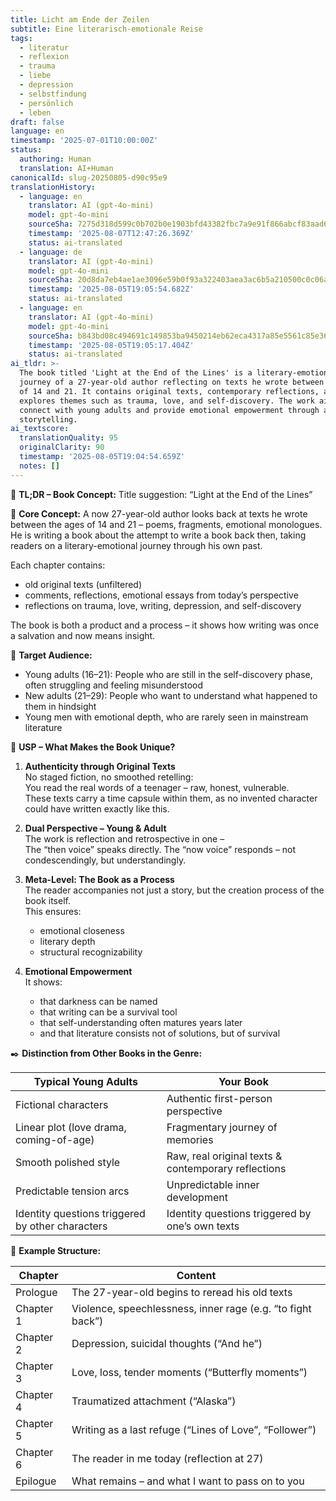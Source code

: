 ```yaml
---
title: Licht am Ende der Zeilen
subtitle: Eine literarisch-emotionale Reise
tags:
  - literatur
  - reflexion
  - trauma
  - liebe
  - depression
  - selbstfindung
  - persönlich
  - leben
draft: false
language: en
timestamp: '2025-07-01T10:00:00Z'
status:
  authoring: Human
  translation: AI+Human
canonicalId: slug-20250805-d90c95e9
translationHistory:
  - language: en
    translator: AI (gpt-4o-mini)
    model: gpt-4o-mini
    sourceSha: 7275d318d599c0b702b0e1903bfd43382fbc7a9e91f866abcf83aad6d237f6a3
    timestamp: '2025-08-07T12:47:26.369Z'
    status: ai-translated
  - language: de
    translator: AI (gpt-4o-mini)
    model: gpt-4o-mini
    sourceSha: 20d8da7eb4ae1ae3096e59b0f93a322403aea3ac6b5a210500c0c06a9eb8f361
    timestamp: '2025-08-05T19:05:54.682Z'
    status: ai-translated
  - language: en
    translator: AI (gpt-4o-mini)
    model: gpt-4o-mini
    sourceSha: b843bd08c494691c149853ba9450214eb62eca4317a85e5561c85e3654fb5a6a
    timestamp: '2025-08-05T19:05:17.404Z'
    status: ai-translated
ai_tldr: >-
  The book titled 'Light at the End of the Lines' is a literary-emotional
  journey of a 27-year-old author reflecting on texts he wrote between the ages
  of 14 and 21. It contains original texts, contemporary reflections, and
  explores themes such as trauma, love, and self-discovery. The work aims to
  connect with young adults and provide emotional empowerment through authentic
  storytelling.
ai_textscore:
  translationQuality: 95
  originalClarity: 90
  timestamp: '2025-08-05T19:04:54.659Z'
  notes: []
---
```


📖 **TL;DR – Book Concept:**
Title suggestion: “Light at the End of the Lines”

🧭 **Core Concept:**
A now 27-year-old author looks back at texts he wrote between the ages of 14 and 21 – poems, fragments, emotional monologues. He is writing a book about the attempt to write a book back then, taking readers on a literary-emotional journey through his own past.

Each chapter contains:

- old original texts (unfiltered)
- comments, reflections, emotional essays from today’s perspective
- reflections on trauma, love, writing, depression, and self-discovery

The book is both a product and a process – it shows how writing was once a salvation and now means insight.

🎯 **Target Audience:**

- Young adults (16–21): People who are still in the self-discovery phase, often struggling and feeling misunderstood
- New adults (21–29): People who want to understand what happened to them in hindsight
- Young men with emotional depth, who are rarely seen in mainstream literature

💎 **USP – What Makes the Book Unique?**

1. **Authenticity through Original Texts**  
   No staged fiction, no smoothed retelling:  
   You read the real words of a teenager – raw, honest, vulnerable.  
   These texts carry a time capsule within them, as no invented character could have written exactly like this.

2. **Dual Perspective – Young & Adult**  
   The work is reflection and retrospective in one –  
   The “then voice” speaks directly. The “now voice” responds – not condescendingly, but understandingly.

3. **Meta-Level: The Book as a Process**  
   The reader accompanies not just a story, but the creation process of the book itself.  
   This ensures:  
   - emotional closeness  
   - literary depth  
   - structural recognizability

4. **Emotional Empowerment**  
   It shows:  
   - that darkness can be named  
   - that writing can be a survival tool  
   - that self-understanding often matures years later  
   - and that literature consists not of solutions, but of survival

✒️ **Distinction from Other Books in the Genre:**

| Typical Young Adults                           | Your Book                                     |
| --------------------------------------------- | --------------------------------------------- |
| Fictional characters                           | Authentic first-person perspective             |
| Linear plot (love drama, coming-of-age)      | Fragmentary journey of memories               |
| Smooth polished style                         | Raw, real original texts & contemporary reflections |
| Predictable tension arcs                       | Unpredictable inner development                |
| Identity questions triggered by other characters | Identity questions triggered by one’s own texts |

🧩 **Example Structure:**

| Chapter   | Content                                                        |
| --------- | ------------------------------------------------------------- |
| Prologue  | The 27-year-old begins to reread his old texts                |
| Chapter 1 | Violence, speechlessness, inner rage (e.g. “to fight back”)      |
| Chapter 2 | Depression, suicidal thoughts (“And he”)                      |
| Chapter 3 | Love, loss, tender moments (“Butterfly moments”)              |
| Chapter 4 | Traumatized attachment (“Alaska”)                             |
| Chapter 5 | Writing as a last refuge (“Lines of Love”, “Follower”)     |
| Chapter 6 | The reader in me today (reflection at 27)                 |
| Epilogue  | What remains – and what I want to pass on to you             
